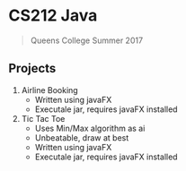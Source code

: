 # CS212 Java
> Queens College Summer 2017

## Projects
1. Airline Booking 
    - Written using javaFX
    - Executale jar, requires javaFX installed
2. Tic Tac Toe 
    - Uses Min/Max algorithm as ai
    - Unbeatable, draw at best
    - Written using javaFX
    - Executale jar, requires javaFX installed